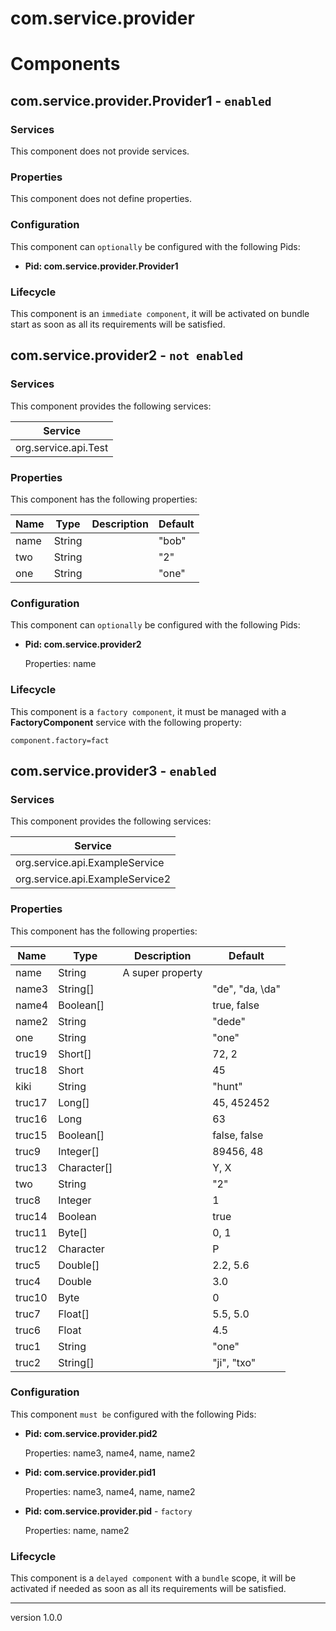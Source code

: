 <bnd-gen>

# com.service.provider</bnd-gen>

<bnd-gen>

# Components

## com.service.provider.Provider1 - `enabled`

### Services

This component does not provide services.

### Properties

This component does not define properties.

### Configuration

This component can `optionally` be configured with the following Pids:

* **Pid:	com.service.provider.Provider1**


### Lifecycle

This component is an `immediate component`, it will be activated on bundle start as soon as all its requirements will be satisfied.



## com.service.provider2 - `not enabled`

### Services

This component provides the following services:

|Service	|
|---	|
|org.service.api.Test	|

### Properties

This component has the following properties:

|Name	|Type	|Description	|Default	|
|---	|---	|---	|---	|
|name	|String	|	|"bob"	|
|two	|String	|	|"2"	|
|one	|String	|	|"one"	|

### Configuration

This component can `optionally` be configured with the following Pids:

* **Pid:	com.service.provider2**

	Properties:	name


### Lifecycle

This component is a `factory component`, it must be managed with a **FactoryComponent** service with the following property:
```
component.factory=fact
```



## com.service.provider3 - `enabled`

### Services

This component provides the following services:

|Service	|
|---	|
|org.service.api.ExampleService	|
|org.service.api.ExampleService2	|

### Properties

This component has the following properties:

|Name	|Type	|Description	|Default	|
|---	|---	|---	|---	|
|name	|String	|A super property	|	|
|name3	|String[]	|	|"de", "da, \da"	|
|name4	|Boolean[]	|	|true, false	|
|name2	|String	|	|"dede"	|
|one	|String	|	|"one"	|
|truc19	|Short[]	|	|72, 2	|
|truc18	|Short	|	|45	|
|kiki	|String	|	|"hunt"	|
|truc17	|Long[]	|	|45, 452452	|
|truc16	|Long	|	|63	|
|truc15	|Boolean[]	|	|false, false	|
|truc9	|Integer[]	|	|89456, 48	|
|truc13	|Character[]	|	|Y, X	|
|two	|String	|	|"2"	|
|truc8	|Integer	|	|1	|
|truc14	|Boolean	|	|true	|
|truc11	|Byte[]	|	|0, 1	|
|truc12	|Character	|	|P	|
|truc5	|Double[]	|	|2.2, 5.6	|
|truc4	|Double	|	|3.0	|
|truc10	|Byte	|	|0	|
|truc7	|Float[]	|	|5.5, 5.0	|
|truc6	|Float	|	|4.5	|
|truc1	|String	|	|"one"	|
|truc2	|String[]	|	|"ji", "txo"	|

### Configuration

This component `must be` configured with the following Pids:

* **Pid:	com.service.provider.pid2**

	Properties:	name3, name4, name, name2

* **Pid:	com.service.provider.pid1**

	Properties:	name3, name4, name, name2

* **Pid:	com.service.provider.pid**	-	`factory`

	Properties:	name, name2


### Lifecycle

This component is a `delayed component` with a `bundle` scope, it will be activated if needed as soon as all its requirements will be satisfied.

</bnd-gen>

<bnd-gen>

---
version 1.0.0</bnd-gen>

